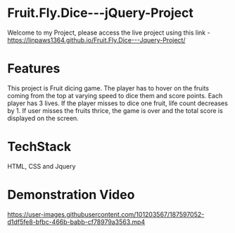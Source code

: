 # Fruit.Fly.Dice---jQuery-Project

Welcome to my Project, please access the live project using this link - https://linpaws1364.github.io/Fruit.Fly.Dice---Jquery-Project/

# Features 

This project is Fruit dicing game. The player has to hover on the fruits coming from the top at varying speed to dice them and score points. Each player has 3 lives. If the player misses to dice one fruit, life count decreases by 1. If user misses the fruits thrice, the game is over and the total score is displayed on the screen.

# TechStack

HTML, CSS and Jquery

# Demonstration Video

https://user-images.githubusercontent.com/101203567/187597052-d1df5fe8-bfbc-466b-babb-cf78979a3563.mp4
